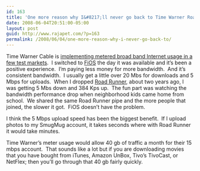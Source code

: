 ```yaml
---
id: 163
title: 'One more reason why I&#8217;ll never go back to Time Warner Road Runner'
date: 2008-06-04T20:51:00-05:00
layout: post
guid: http://www.rajapet.com/?p=163
permalink: /2008/06/04/one-more-reason-why-i-never-go-back-to/
---
```

Time Warner Cable is [implementing metered broad band Internet usage in a few test markets](http://ap.google.com/article/ALeqM5jwm8wu3jZWZLcKfIlycqFqFegknwD9126HN8A).  I switched to [FiOS](http://en.wikipedia.org/wiki/Fios) the day it was available and it&#8217;s been a positive experience.  I&#8217;m paying less money for more bandwidth.  And it&#8217;s consistent bandwidth.  I usually get a little over 20 Mbs for downloads and 5 Mbps for uploads.  When I dropped [Road Runner](http://en.wikipedia.org/wiki/Road_Runner_%28ISP%29), about two years ago, I was getting 5 Mbs down and 384 Kps up.  The fun part was watching the bandwidth performance drop when neighborhood kids came home from school.  We shared the same Road Runner pipe and the more people that joined, the slower it got.  FiOS doesn&#8217;t have the problem.

I think the 5 Mbps upload speed has been the biggest benefit.  If I upload photos to my SmugMug account, it takes seconds where with Road Runner it would take minutes.

Time Warner&#8217;s meter usage would allow 40 gb of traffic a month for their 15 mbps account.  That sounds like a lot but if you are downloading movies that you have bought from iTunes, Amazon UnBox, Tivo&#8217;s TivoCast, or NetFlex; then you&#8217;ll go through that 40 gb fairly quickly.